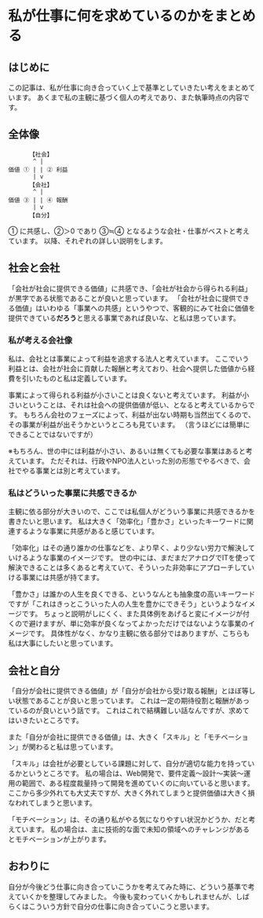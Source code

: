 # 私が仕事に何を求めているのかをまとめる


## はじめに

この記事は、私が仕事に向き合っていく上で基準としていきたい考えをまとめています。
あくまで私の主観に基づく個人の考えであり、また執筆時点の内容です。


## 全体像

```text
      【社会】
       ^ |
価値 ① | | ② 利益
       | v
      【会社】
       ^ |
価値 ③ | | ④ 報酬
       | v
      【自分】
```

① に共感し、②＞0 であり ③≒④ となるような会社・仕事がベストと考えています。
以降、それぞれの詳しい説明をします。


## 社会と会社

「会社が社会に提供できる価値」に共感でき、「会社が社会から得られる利益」が黒字である状態であることが良いと思っています。
「会社が社会に提供できる価値」はいわゆる「事業への共感」というやつで、客観的にみて社会に価値を提供できている**だろう**と思える事業であれば良いな、と私は思っています。


### 私が考える会社像

私は、会社とは事業によって利益を追求する法人と考えています。
ここでいう利益とは、会社が社会に貢献した報酬と考えており、社会へ提供した価値から経費を引いたものと私は定義しています。

事業によって得られる利益が小さいことは良くないと考えています。
利益が小さいということは、それは社会への提供価値が低い、となると考えているからです。
もちろん会社のフェーズによって、利益が出ない時期も当然出てくるので、その事業が利益が出そうかというところも見ています。
（言うほどには簡単にできることではないですが）

※もちろん、世の中には利益が小さい、あるいは無くても必要な事業はあると考えています。
ただそれは、行政やNPO法人といった別の形態でやるべきで、会社でやる事業とは別と考えています。


### 私はどういった事業に共感できるか

主観に依る部分が大きいので、ここでは私個人がどういう事業に共感できるかを書きたいと思います。
私は大きく「効率化」「豊かさ」といったキーワードに関連するような事業に共感があると感じています。

「効率化」はその通り誰かの仕事などを、より早く、より少ない労力で解決していけるような事業のイメージです。
世の中には、まだまだアナログでITを使って解決できることは多くあると考えていて、そういった非効率にアプローチしていける事業には共感が持てます。

「豊かさ」は誰かの人生を良くできる、というなんとも抽象度の高いキーワードですが「これはきっとこういった人の人生を豊かにできそう」というようなイメージです。
ちょっと説明がしにくく、また具体例をあげると変にイメージが付くので避けますが、単に効率が良くなってよかっただけではないような事業のイメージです。
具体性がなく、かなり主観に依る部分ではありますが、こちらも私は大事にしたいと思っています。


## 会社と自分

「自分が会社に提供できる価値」が「自分が会社から受け取る報酬」とほぼ等しい状態であることが良いと思っています。
これは一定の期待役割と報酬があっているのが良いという話です。
これはこれで結構難しい話なんですが、求めてはいきたいところです。

また「自分が会社に提供できる価値」は、大きく「スキル」と「モチベーション」が関わると私は思っています。

「スキル」は会社が必要としている課題に対して、自分が適切な能力を持っているかというところです。
私の場合は、Web開発で、要件定義〜設計〜実装〜運用の範囲で、ある程度裁量持って開発を進めていくのに向いていると思います。
ここから多少外れても大丈夫ですが、大きく外れてしまうと提供価値は大きく損なわれてしまうと思います。

「モチベーション」は、その通り私がやる気になりやすい状況かどうか、だと考えています。
私の場合は、主に技術的な面で未知の領域へのチャレンジがあるとモチベーションが上がります。


## おわりに

自分が今後どう仕事に向き合っていこうかを考えてみた時に、どういう基準で考えていくかを整理してみました。
今後も変わっていくかもしれませんが、しばらくはこういう方針で自分の仕事に向き合っていこうと思います。
